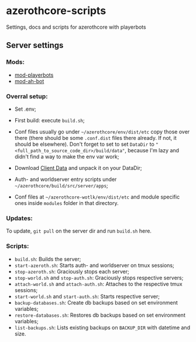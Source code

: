 # azerothcore-scripts
Settings, docs and scripts for azerothcore with playerbots

## Server settings

### Mods:
- [mod-playerbots](https://www.azerothcore.org/catalogue#/details/646926161)
- [mod-ah-bot](https://www.azerothcore.org/catalogue#/details/138432861)

### Overral setup:

- Set .env;

- First build: execute `build.sh`;

- Conf files usually go under `~/azerothcore/env/dist/etc` copy those over there (there should be some `.conf.dist` files there already. If not, it should be elsewhere). Don't forget to set to set `DataDir` to `"<full_path_to_source_code_dir>/build/data"`, because I'm lazy and didn't find a way to make the env var work;

- Download [Client Data](https://github.com/wowgaming/client-data/releases/) and unpack it on your DataDir;

- Auth- and worldserver entry scripts under `~/azerothcore/build/src/server/apps`;

- Conf files at `~/azerothcore-wotlk/env/dist/etc` and module specific ones inside `modules` folder in that directory.

### Updates:

To update, `git pull` on the server dir and run `build.sh` here. 

### Scripts:

- `build.sh`: Builds the server;
- `start-azeroth.sh`: Starts auth- and worldserver on tmux sessions;
- `stop-azeroth.sh`: Graciously stops each server;
- `stop-world.sh` and `stop-auth.sh`: Graciously stops respective servers;
- `attach-world.sh` and `attach-auth.sh`: Attaches to the respective tmux sessions;
- `start-world.sh` and `start-auth.sh`: Starts respective server;
- `backup-databases.sh`: Create db backups based on set environment variables;
- `restore-databases.sh`: Restores db backups based on set environment variables;
- `list-backups.sh`: Lists existing backups on `BACKUP_DIR` with datetime and size.

